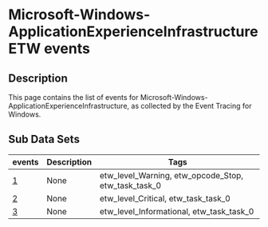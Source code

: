 # Microsoft-Windows-ApplicationExperienceInfrastructure ETW events

## Description
This page contains the list of events for Microsoft-Windows-ApplicationExperienceInfrastructure, as collected by the Event Tracing for Windows.

## Sub Data Sets
|events|Description|Tags|
|---|---|---|
|[1](events/event-1.md)|None|etw_level_Warning, etw_opcode_Stop, etw_task_task_0|
|[2](events/event-2.md)|None|etw_level_Critical, etw_task_task_0|
|[3](events/event-3.md)|None|etw_level_Informational, etw_task_task_0|

